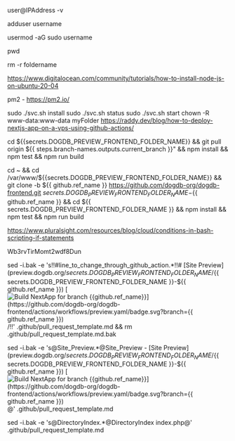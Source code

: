 user@IPAddress -v

adduser username

usermod -aG sudo username

pwd

rm -r foldername

https://www.digitalocean.com/community/tutorials/how-to-install-node-js-on-ubuntu-20-04

pm2 - https://pm2.io/

sudo ./svc.sh install
sudo ./svc.sh status
sudo ./svc.sh start
chown -R www-data:www-data myFolder
https://raddy.dev/blog/how-to-deploy-nextjs-app-on-a-vps-using-github-actions/

cd ${{secrets.DOGDB_PREVIEW_FRONTEND_FOLDER_NAME}} && git pull origin ${{ steps.branch-names.outputs.current_branch }}" && npm install && npm test && npm run build

cd ~ && cd /var/www/${{secrets.DOGDB_PREVIEW_FRONTEND_FOLDER_NAME}} && git clone -b ${{ github.ref_name }} https://github.com/dogdb-org/dogdb-frontend.git ${{ secrets.DOGDB_PREVIEW_FRONTEND_FOLDER_NAME }}-${{ github.ref_name }} && cd ${{ secrets.DOGDB_PREVIEW_FRONTEND_FOLDER_NAME }} && npm install && npm test && npm run build

https://www.pluralsight.com/resources/blog/cloud/conditions-in-bash-scripting-if-statements

Wb3rvTirMomt2wdf8Dun

sed -i.bak -e 's!!#line_to_change_through_github_action.\*!!# [Site Preview](preview.dogdb.org/${{ secrets.DOGDB_PREVIEW_FRONTEND_FOLDER_NAME }}/${{ secrets.DOGDB_PREVIEW_FRONTEND_FOLDER_NAME }}-${{ github.ref_name }}) [![Build NextApp for branch ${{github.ref_name}}](https://github.com/dogdb-org/dogdb-frontend/actions/workflows/preview.yaml/badge.svg?branch=${{ github.ref_name }})](https://github.com/dogdb-org/dogdb-frontend/actions/workflows/preview.yaml)/!!' .github/pull_request_template.md && rm .github/pull_request_template.md.bak

sed -i.bak -e 's@Site_Preview.\*@Site_Preview - [Site Preview](preview.dogdb.org/${{ secrets.DOGDB_PREVIEW_FRONTEND_FOLDER_NAME }}/${{ secrets.DOGDB_PREVIEW_FRONTEND_FOLDER_NAME }}-${{ github.ref_name }}) [![Build NextApp for branch ${{github.ref_name}}](https://github.com/dogdb-org/dogdb-frontend/actions/workflows/preview.yaml/badge.svg?branch=${{ github.ref_name }})](https://github.com/dogdb-org/dogdb-frontend/actions/workflows/preview.yaml) @' .github/pull_request_template.md

sed -i.bak -e 's@DirectoryIndex.\*@DirectoryIndex index.php@' .github/pull_request_template.md
